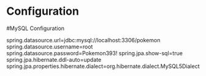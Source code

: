 # Configuration

#MySQL Configuration

spring.datasource.url=jdbc:mysql://localhost:3306/pokemon
spring.datasource.username=root
spring.datasource.password=Pokemon393!
spring.jpa.show-sql=true
spring.jpa.hibernate.ddl-auto=update
spring.jpa.properties.hibernate.dialect=org.hibernate.dialect.MySQL5Dialect
